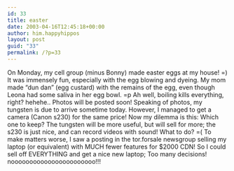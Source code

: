 ```yaml
---
id: 33
title: easter
date: 2003-04-16T12:45:18+00:00
author: him.happyhippos
layout: post
guid: "33"
permalink: /?p=33
---
```

On Monday, my cell group (minus Bonny) made easter eggs at my house! =) It was immensely fun, especially with the egg blowing and dyeing. My mom made &#8220;dun dan&#8221; (egg custard) with the remains of the egg, even though Leona had some saliva in her egg bowl. =p Ah well, boiling kills everything, right? hehehe.. Photos will be posted soon! Speaking of photos, my tungsten is due to arrive sometime today. However, I managed to get a camera (Canon s230) for the same price! Now my dilemma is this: Which one to keep? The tungsten will be more useful, but will sell for more; the s230 is just nice, and can record videos with sound! What to do? =( To make matters worse, I saw a posting in the tor.forsale newsgroup selling my laptop (or equivalent) with MUCH fewer features for $2000 CDN! So I could sell off EVERYTHING and get a nice new laptop; Too many decisions! nooooooooooooooooooooooo!!!
